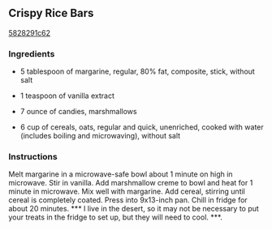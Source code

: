 ## Crispy Rice Bars

[5828291c62](http://www.food.com/recipe/crispy-rice-bars-128837)

### Ingredients

 - 5 tablespoon of margarine, regular, 80% fat, composite, stick, without salt

 - 1 teaspoon of vanilla extract

 - 7 ounce of candies, marshmallows

 - 6 cup of cereals, oats, regular and quick, unenriched, cooked with water (includes boiling and microwaving), without salt

### Instructions

Melt margarine in a microwave-safe bowl about 1 minute on high in microwave. Stir in vanilla. Add marshmallow creme to bowl and heat for 1 minute in microwave. Mix well with margarine. Add cereal, stirring until cereal is completely coated. Press into 9x13-inch pan. Chill in fridge for about 20 minutes. *** I live in the desert, so it may not be necessary to put your treats in the fridge to set up, but they will need to cool. ***.